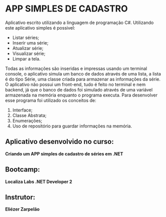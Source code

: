 # APP SIMPLES DE CADASTRO
Aplicativo escrito utilizando a linguagem de programação C#.
Utilizando este aplicativo simples é possivel:
- Listar séries;
- Inserir uma série;
- Atualizar série;
- Visualizar série;
- Limpar a tela.

Todas as informações são inseridas e impressas usando um terminal console, o aplicativo simula um banco de dados através de uma lista, a lista é do tipo Série, uma classe criada para armazenar as informações da série.
O aplicativo não possui um front-end, tudo é feito no terminal e nem backend, já que o banco de dados foi simulado através de uma variável armazenada na memória enquanto o programa executa.
Para desenvolver esse programa foi utilizado os conceitos de:

1. Interface;
2. Classe Abstrata;
3. Enumerações;
4. Uso de repositório para guardar informações na memória.

## Aplicativo desenvolvido no curso:
 __Criando um APP simples de cadastro de séries em .NET__

## Bootcamp:
__Localiza Labs .NET Developer 2__

## Instrutor:

__Eliézer Zarpelão__